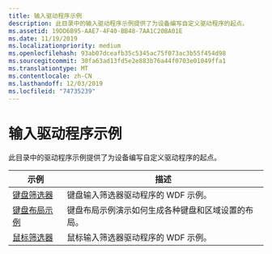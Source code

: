 ```yaml
---
title: 输入驱动程序示例
description: 此目录中的输入驱动程序示例提供了为设备编写自定义驱动程序的起点。
ms.assetid: 19DD6B95-AAE7-4F40-BB48-7AA1C20BA01E
ms.date: 11/19/2019
ms.localizationpriority: medium
ms.openlocfilehash: 93ab07dceafb35c5345ac75f073ac3b55f454d98
ms.sourcegitcommit: 30fa63ad13fd5e2e883b76a44f0703e01049ffa1
ms.translationtype: MT
ms.contentlocale: zh-CN
ms.lasthandoff: 12/03/2019
ms.locfileid: "74735239"
---
```

# <a name="input-driver-samples"></a>输入驱动程序示例

此目录中的驱动程序示例提供了为设备编写自定义驱动程序的起点。

| 示例 | 描述 |
| --- | --- |
| [键盘筛选器](https://docs.microsoft.com/samples/microsoft/windows-driver-samples/keyboard-input-wdf-filter-driver-kbfiltr) | 键盘输入筛选器驱动程序的 WDF 示例。 |
| [键盘布局示例](https://docs.microsoft.com/samples/microsoft/windows-driver-samples/keyboard-layout-samples) | 键盘布局示例演示如何生成各种键盘和区域设置的布局。 |
| [鼠标筛选器](https://docs.microsoft.com/samples/microsoft/windows-driver-samples/mouse-input-wdf-filter-driver-moufiltr) | 鼠标输入筛选器驱动程序的 WDF 示例。 |
